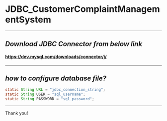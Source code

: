 # JDBC_CustomerComplaintManagementSystem
---
## ***Download JDBC Connector from below link***
#### https://dev.mysql.com/downloads/connector/j/
---
## ***how to configure database file?***
```JAVA
static String URL = "jdbc_connection_string";
static String USER = "sql_username";
static String PASSWORD = "sql_password";
```
---
Thank you!

